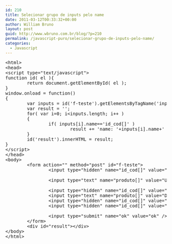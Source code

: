 ```yaml
---
id: 210
title: Selecionar grupo de inputs pelo name
date: 2011-03-12T00:33:32+00:00
author: William Bruno
layout: post
guid: http://www.wbruno.com.br/blog/?p=210
permalink: /javascript-puro/selecionar-grupo-de-inputs-pelo-name/
categories:
  - Javascript
---
```

<pre name="code" class="javascript">&lt;html&gt;
&lt;head&gt;
&lt;script type="text/javascript"&gt;
function id( el ){
        return document.getElementById( el );
}
window.onload = function()
{
        var inputs = id('f-teste').getElementsByTagName('input');
        var result = '';
        for( var i=0; i&lt;inputs.length; i++ )
        {
                if( inputs[i].name=='id_cod[]' )
                        result += 'name: '+inputs[i].name+' value: '+inputs[i].value+'&lt;br /&gt;';
        }
        id('result').innerHTML = result;
}
&lt;/script&gt;
&lt;/head&gt;
&lt;body&gt;
        &lt;form action="" method="post" id="f-teste"&gt;
                &lt;input type="hidden" name="id_cod[]" value="1" /&gt;
               
                &lt;input type="text" name="produto[]" value="Um" /&gt;
               
                &lt;input type="hidden" name="id_cod[]" value="5" /&gt;
                &lt;input type="text" name="produto[]" value="Dois" /&gt;
                &lt;input type="hidden" name="id_cod[]" value="15" /&gt;
                &lt;input type="hidden" name="id_cod[]" value="7" /&gt;
               
                &lt;input type="submit" name="ok" value="ok" /&gt;
        &lt;/form&gt;
        &lt;div id="result"&gt;&lt;/div&gt;
&lt;/body&gt;
&lt;/html&gt;</pre>